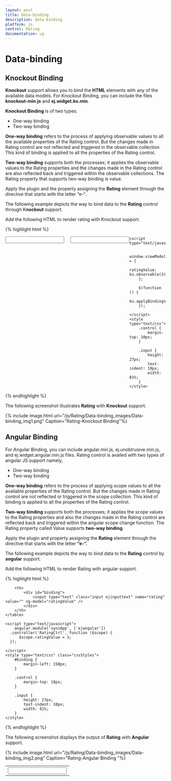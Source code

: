 ```yaml
---
layout: post
title: Data-binding
description: data-binding
platform: js
control: Rating
documentation: ug
---
```


# Data-binding

## Knockout Binding

**Knockout** support allows you to bind the **HTML** elements with any of the available data models. For Knockout Binding, you can include the files **knockout-min.js** and **ej.widget.ko.min**.

**Knockout Binding** is of two types:

* One-way binding
* Two-way binding

**One-way binding** refers to the process of applying observable values to all the available properties of the Rating control. But the changes made in Rating control are not reflected and triggered in the observable collection. This kind of binding is applied to all the properties of the Rating control.

**Two-way binding** supports both the processes; it applies the observable values to the Rating properties and the changes made in the Rating control are also reflected back and triggered within the observable collections. The Rating property that supports two-way binding is value.

Apply the plugin and the property assigning the **Rating** element through the directive that starts with the letter “e-“**.** 

The following example depicts the way to bind data to the **Rating** control through K**nockout** support.

 Add the following HTML to render rating with Knockout support.

{% highlight html %}


<!DOCTYPE html>
<html xmlns="http://www.w3.org/1999/xhtml">
<head>
    <link href="http://cdn.syncfusion.com/13.1.0.21/js/web/flat-azure/ej.web.all.min.css" rel="stylesheet" />
    <script src="http://cdn.syncfusion.com/js/assets/external/jquery-1.10.2.min.js"></script>
    <script src="http://cdn.syncfusion.com/js/assets/external/jquery.globalize.min.js"> </script>
    <script src="http://cdn.syncfusion.com/js/assets/external/jquery.easing.1.3.min.js"> </script>
    <script src="http://cdn.syncfusion.com/js/assets/external/knockout.min.js"></script>
    <script src="http://cdn.syncfusion.com/13.1.0.21/js/web/ej.web.all.min.js"> </script>
    <script src="http://cdn.syncfusion.com/13.1.0.21/js/ej.widget.ko.min.js"></script>
</head>
<body>
    <div class="control" style="float: left">
        <div class="ctrllabel"></div>
        <input id="apiRating" type="text" class="rating" data-bind="ejRating: { value: ratingValue, width: '161px', precision: 'exact' }" />
    </div>
    <div class="control" style="float: left; margin-left: 20px; height: 30px">
        <div class="ctrllabel"></div>
        <input type="text" name="rating" class="input ejinputtext" value="" data-bind="value: ratingValue" />
    </div>

    <script type="text/javascript">

        window.viewModel = {
            ratingValue: ko.observable(3),
        };

        $(function () {
            ko.applyBindings(viewModel);
        });

    </script>
    <style type="text/css">
        .control {
            margin-top: 10px;
        }

        .input {
            height: 27px;
            text-indent: 10px;
            width: 81%;
        }
    </style>
</body>
</html>

{% endhighlight %}


The following screenshot illustrates **Rating** with **Knockout** support.

{% include image.html url="/js/Rating/Data-binding_images/Data-binding_img1.png" Caption="Rating-Knockout Binding"%}

## Angular Binding

For Angular Binding, you can include angular.min.js, ej.unobtrusive.min.js, and ej.widget.angular.min.js files. Rating control is availed with two types of angular JS support namely, 

* One-way binding
* Two-way binding 

**One-way binding** refers to the process of applying scope values to all the available properties of the Rating control. But the changes made in Rating control are not reflected or triggered in the scope collection. This kind of binding is applied to all the properties of the Rating control.

**Two-way binding** supports both the processes; it applies the scope values to the Rating properties and also the changes made in the Rating control are reflected back and triggered within the angular scope change function. The Rating property called Value supports **two-way binding**.

Apply the plugin and property assigning the **Rating** element through the directive that starts with the letter **“e-“.** 

The following example depicts the way to bind data to the **Rating** control by **angular** support.

 Add the following HTML to render Rating with angular support.

{% highlight html %}

<!doctype html>
<html xmlns="http://www.w3.org/1999/xhtml" ng-app="syncApp">
<head>
    <title>Essential Studio for JavaScript :  Angular</title>
    <!-- style sheet for default theme(flat azure) -->
    <link href="http://cdn.syncfusion.com/13.1.0.21/js/web/flat-azure/ej.web.all.min.css" rel="stylesheet" />
    <!--scripts-->
    <script src="http://cdn.syncfusion.com/js/assets/external/jquery-1.10.2.min.js"> </script>
    <script src="http://cdn.syncfusion.com/js/assets/external/jquery.globalize.min.js"></script>
    <script src="http://cdn.syncfusion.com/js/assets/external/jquery.easing.1.3.min.js"> </script>
    <script src="http://cdn.syncfusion.com/js/assets/external/angular.min.js"> </script>
    <script src="http://cdn.syncfusion.com/13.1.0.21/js/web/ej.web.all.min.js"></script>
    <script src="http://cdn.syncfusion.com/13.1.0.21/js/ej.widget.angular.min.js"></script>
</head>
<body ng-controller="RatingCtrl">
    <table>
        <th>
            <div id="control">
                <input id="apiRating" type="text" class="rating" ej-rating e-value="ratingValue">
            </div>
        </th>

        <th>
            <div id="binding">
                <input type="text" class="input ejinputtext" name="rating" value="" ng-model="ratingValue" />
            </div>
        </th>
    </table>

    <script type="text/javascript">
        angular.module('syncApp', ['ejangular'])
      .controller('RatingCtrl', function ($scope) {
          $scope.ratingValue = 3;
      });

    </script>
    <style type="text/css" class="cssStyles">
        #binding {
            margin-left: 150px;
        }

        .control {
            margin-top: 10px;
        }

        .input {
            height: 27px;
            text-indent: 10px;
            width: 81%;
        }
    </style>
</body>
</html>




{% endhighlight %}



The following screenshot displays the output of **Rating** with **Angular** support.

{% include image.html url="/js/Rating/Data-binding_images/Data-binding_img2.png" Caption="Rating-Angular Binding "%}

